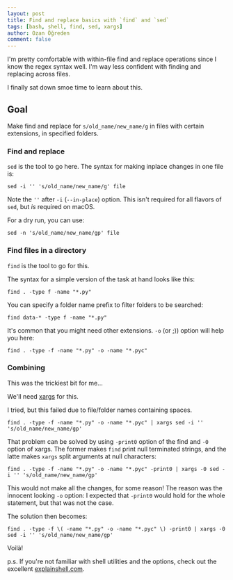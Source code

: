 ```yaml
---
layout: post
title: Find and replace basics with `find` and `sed`
tags: [bash, shell, find, sed, xargs]
author: Ozan Öğreden
comment: false
---
```


I'm pretty comfortable with within-file find and replace operations since I know the regex syntax well.
I'm way less confident with finding and replacing across files.

I finally sat down smoe time to learn about this.

## Goal

Make find and replace for `s/old_name/new_name/g` in files with certain extensions, in specified folders.

### Find and replace

`sed` is the tool to go here.
The syntax for making inplace changes in one file is:

```
sed -i '' 's/old_name/new_name/g' file
```

Note the `''` after `-i` (`--in-place`) option.
This isn't required for all flavors of `sed`, but _is_ required on macOS.

For a dry run, you can use:

```
sed -n 's/old_name/new_name/gp' file
```

### Find files in a directory

`find` is the tool to go for this.

The syntax for a simple version of the task at hand looks like this:

```
find . -type f -name "*.py" 
```

You can specify a folder name prefix to filter folders to be searched:

```
find data-* -type f -name "*.py" 
```

It's common that you might need other extensions.
`-o` (or ;)) option will help you here:

```
find . -type -f -name "*.py" -o -name "*.pyc"
```

### Combining 

This was the trickiest bit for me...

We'll need [xargs](https://en.wikipedia.org/wiki/Xargs) for this.

I tried, but this failed due to file/folder names containing spaces.

```
find . -type -f -name "*.py" -o -name "*.pyc" | xargs sed -i '' 's/old_name/new_name/gp'
```

That problem can be solved by using `-print0` option of the find and `-0` option of xargs.
The former makes `find` print null terminated strings, and the latte makes `xargs` split arguments at null characters:

```
find . -type -f -name "*.py" -o -name "*.pyc" -print0 | xargs -0 sed -i '' 's/old_name/new_name/gp'
```

This would not make all the changes, for some reason!
The reason was the innocent looking `-o` option:
I expected that `-print0` would hold for the whole statement, but that was not the case.

The solution then becomes:

```
find . -type -f \( -name "*.py" -o -name "*.pyc" \) -print0 | xargs -0 sed -i '' 's/old_name/new_name/gp'
```

Voilà!

p.s. If you're not familiar with shell utilities and the options, check out the excellent [explainshell.com](https://explainshell.com/explain?cmd=true%20%26%26%20%7B%20echo%20success%3B%20%7D%20%7C%7C%20%7B%20echo%20failed%3B%20%7D).
